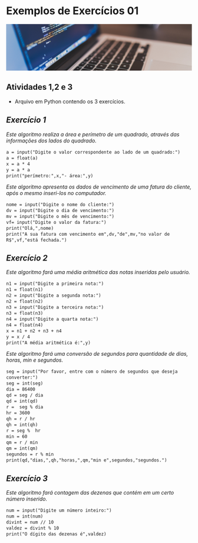 # Exemplos de Exercícios 01 

<img src="https://github.com/ScenioMathias/APL-2/blob/main/ALP.png?raw=true" alt="smashupy" width="700"/>

## Atividades 1,2 e 3

* Arquivo em Python contendo os 3 exercícios.

## _Exercício 1_

_Este algoritmo realiza a área e perímetro de um quadrado, através das informações dos lados do quadrado._ 

```shell
a = input("Digite o valor correspondente ao lado de um quadrado:")
a = float(a)
x = a * 4
y = a * a 
print("perímetro:",x,"- área:",y)
```

_Este algoritmo apresenta os dados de vencimento de uma fatura do cliente, após o mesmo inseri-los no computador._
```shell
nome = input("Digite o nome do cliente:")
dv = input("Digite o dia de vencimento:")
mv = input("Digite o mês de vencimento:")	
vf= input("Digite o valor da fatura:")
print("Olá,",nome)
print("A sua fatura com vencimento em",dv,"de",mv,"no valor de R$",vf,"está fechada.")
```
## _Exercício 2_
_Este algoritmo fará uma média aritmética das notas inseridas pelo usuário._
```shell
n1 = input("Digite a primeira nota:")
n1 = float(n1)
n2 = input("Digite a segunda nota:")
n2 = float(n2)
n3 = input("Digite a terceira nota:")
n3 = float(n3)
n4 = input("Digite a quarta nota:")
n4 = float(n4)
x = n1 + n2 + n3 + n4
y = x / 4 
print("A média aritmética é:",y)
```
_Este algoritmo fará uma conversão de segundos para quantidade de dias, horas, min e segundos._
```shell
seg = input("Por favor, entre com o número de segundos que deseja converter:")
seg = int(seg)
dia = 86400
qd = seg / dia 
qd = int(qd)
r =  seg % dia 
hr = 3600
qh = r / hr 
qh = int(qh)
r = seg %  hr
min = 60 
qm = r / min 
qm = int(qm)
segundos = r % min 
print(qd,"dias,",qh,"horas,",qm,"min e",segundos,"segundos.")
```
## _Exercício 3_
_Este algoritmo fará contagem das dezenas que contém em um certo número inserido._
```shell
num = input("Digite um número inteiro:")
num = int(num)
divint = num // 10 
valdez = divint % 10
print("O dígito das dezenas é",valdez)
```
